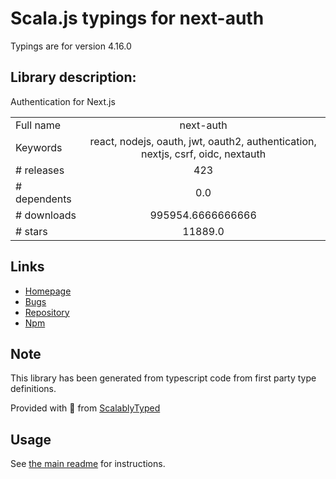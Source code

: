 
# Scala.js typings for next-auth

Typings are for version 4.16.0

## Library description:
Authentication for Next.js

|                    |                 |
| ------------------ | :-------------: |
| Full name          | next-auth |
| Keywords           | react, nodejs, oauth, jwt, oauth2, authentication, nextjs, csrf, oidc, nextauth |
| # releases         | 423 |
| # dependents       | 0.0 |
| # downloads        | 995954.6666666666 |
| # stars            | 11889.0 |

## Links
- [Homepage](https://next-auth.js.org)
- [Bugs](https://github.com/nextauthjs/next-auth/issues)
- [Repository](https://github.com/nextauthjs/next-auth)
- [Npm](https://www.npmjs.com/package/next-auth)
    


## Note
This library has been generated from typescript code from first party type definitions.

Provided with :purple_heart: from [ScalablyTyped](https://github.com/oyvindberg/ScalablyTyped)

## Usage
See [the main readme](../../readme.md) for instructions.


